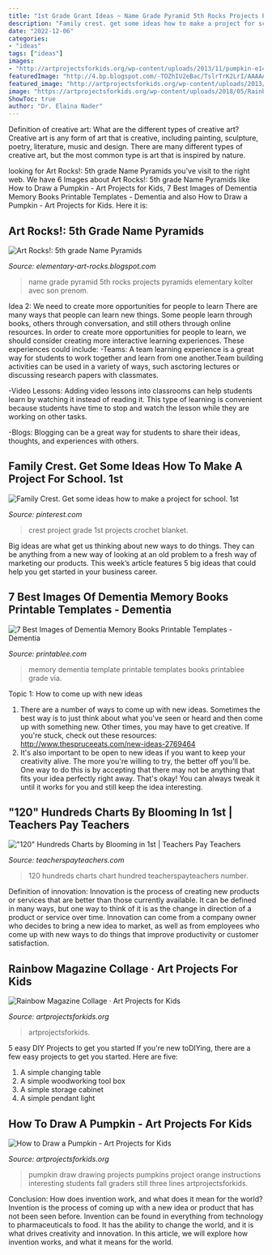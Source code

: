 ```yaml
---
title: "1st Grade Grant Ideas ~ Name Grade Pyramid 5th Rocks Projects Pyramids Elementary Kolter Avec Son Prenom"
description: "Family crest. get some ideas how to make a project for school. 1st"
date: "2022-12-06"
categories:
- "ideas"
tags: ["ideas"]
images:
- "http://artprojectsforkids.org/wp-content/uploads/2013/11/pumpkin-e1418449962477.jpg"
featuredImage: "http://4.bp.blogspot.com/-TOZhIU2eBac/TslrTrK2LrI/AAAAAAAAATA/UJ7k0q5E8zE/s1600/name+pyramid+1.jpg"
featured_image: "http://artprojectsforkids.org/wp-content/uploads/2013/11/pumpkin-e1418449962477.jpg"
image: "https://artprojectsforkids.org/wp-content/uploads/2018/05/Rainbow-Magazine-Collage-768x768.jpg"
ShowToc: true
author: "Dr. Elaina Nader"
---
```



Definition of creative art: What are the different types of creative art?
Creative art is any form of art that is creative, including painting, sculpture, poetry, literature, music and design. There are many different types of creative art, but the most common type is art that is inspired by nature.

	

		
looking for Art Rocks!: 5th grade Name Pyramids you've visit to the right web. We have 6 Images about Art Rocks!: 5th grade Name Pyramids like How to Draw a Pumpkin - Art Projects for Kids, 7 Best Images of Dementia Memory Books Printable Templates - Dementia and also How to Draw a Pumpkin - Art Projects for Kids. Here it is:
		
    
## Art Rocks!: 5th Grade Name Pyramids

<img loading=lazy src="http://4.bp.blogspot.com/-TOZhIU2eBac/TslrTrK2LrI/AAAAAAAAATA/UJ7k0q5E8zE/s1600/name+pyramid+1.jpg" onerror="this.onerror=null;this.src='https://tse1.mm.bing.net/th?id=OIP.U_SHKtL5sTNxmm64f4qZsgHaMY&amp;pid=15.1';" alt="Art Rocks!: 5th grade Name Pyramids">

_Source: elementary-art-rocks.blogspot.com_

>name grade pyramid 5th rocks projects pyramids elementary kolter avec son prenom. 

	

Idea 2: We need to create more opportunities for people to learn
There are many ways that people can learn new things. Some people learn through books, others through conversation, and still others through online resources. In order to create more opportunities for people to learn, we should consider creating more interactive learning experiences. These experiences could include:
-Teams: A team learning experience is a great way for students to work together and learn from one another.Team building activities can be used in a variety of ways, such asctoring lectures or discussing research papers with classmates.

-Video Lessons: Adding video lessons into classrooms can help students learn by watching it instead of reading it. This type of learning is convenient because students have time to stop and watch the lesson while they are working on other tasks.

-Blogs: Blogging can be a great way for students to share their ideas, thoughts, and experiences with others.

    
## Family Crest. Get Some Ideas How To Make A Project For School. 1st

<img loading=lazy src="https://s-media-cache-ak0.pinimg.com/736x/79/34/88/793488e716da719916a815922fb1b141.jpg" onerror="this.onerror=null;this.src='https://tse4.mm.bing.net/th?id=OIP.0geDmN1UtSS7jYxhyL3vywHaJ3&amp;pid=15.1';" alt="Family Crest. Get some ideas how to make a project for school. 1st">

_Source: pinterest.com_

>crest project grade 1st projects crochet blanket. 

	

Big ideas are what get us thinking about new ways to do things. They can be anything from a new way of looking at an old problem to a fresh way of marketing our products. This week’s article features 5 big ideas that could help you get started in your business career.

    
## 7 Best Images Of Dementia Memory Books Printable Templates - Dementia

<img loading=lazy src="http://www.printablee.com/postpic/2011/11/dementia-memory-book-template_199378.jpg" onerror="this.onerror=null;this.src='https://tse1.mm.bing.net/th?id=OIP.amH2IRCXeFlV2ovzO30opgHaFi&amp;pid=15.1';" alt="7 Best Images of Dementia Memory Books Printable Templates - Dementia">

_Source: printablee.com_

>memory dementia template printable templates books printablee grade via. 

	

Topic 1: How to come up with new ideas
1. There are a number of ways to come up with new ideas. Sometimes the best way is to just think about what you've seen or heard and then come up with something new. Other times, you may have to get creative. If you're stuck, check out these resources: http://www.thespruceeats.com/new-ideas-2769464
2. It's also important to be open to new ideas if you want to keep your creativity alive. The more you're willing to try, the better off you'll be. One way to do this is by accepting that there may not be anything that fits your idea perfectly right away. That's okay! You can always tweak it until it works for you and still keep the idea interesting.


    
## &quot;120&quot; Hundreds Charts By Blooming In 1st | Teachers Pay Teachers

<img loading=lazy src="https://ecdn.teacherspayteachers.com/thumbitem/120-Hundreds-Charts-1464121049/original-279237-1.jpg" onerror="this.onerror=null;this.src='https://tse2.mm.bing.net/th?id=OIP.q17QVNy9e9oa6OX9Om84BAAAAA&amp;pid=15.1';" alt="&quot;120&quot; Hundreds Charts by Blooming in 1st | Teachers Pay Teachers">

_Source: teacherspayteachers.com_

>120 hundreds charts chart hundred teacherspayteachers number. 

	

Definition of innovation:
Innovation is the process of creating new products or services that are better than those currently available. It can be defined in many ways, but one way to think of it is as the change in direction of a product or service over time. Innovation can come from a company owner who decides to bring a new idea to market, as well as from employees who come up with new ways to do things that improve productivity or customer satisfaction.

    
## Rainbow Magazine Collage · Art Projects For Kids

<img loading=lazy src="https://artprojectsforkids.org/wp-content/uploads/2018/05/Rainbow-Magazine-Collage-768x768.jpg" onerror="this.onerror=null;this.src='https://tse4.mm.bing.net/th?id=OIP.45ZJmsXR3xrG3ragtGND8AHaHa&amp;pid=15.1';" alt="Rainbow Magazine Collage · Art Projects for Kids">

_Source: artprojectsforkids.org_

>artprojectsforkids. 

	

5 easy DIY Projects to get you started
If you're new toDIYing, there are a few easy projects to get you started. Here are five: 
1. A simple changing table 
2. A simple woodworking tool box 
3. A simple storage cabinet 
4. A simple pendant light 

    
## How To Draw A Pumpkin - Art Projects For Kids

<img loading=lazy src="http://artprojectsforkids.org/wp-content/uploads/2013/11/pumpkin-e1418449962477.jpg" onerror="this.onerror=null;this.src='https://tse2.mm.bing.net/th?id=OIP.gfht6BpnLKLC82y0mzaf_QHaFk&amp;pid=15.1';" alt="How to Draw a Pumpkin - Art Projects for Kids">

_Source: artprojectsforkids.org_

>pumpkin draw drawing projects pumpkins project orange instructions interesting students fall graders still three lines artprojectsforkids. 

	

Conclusion: How does invention work, and what does it mean for the world?
Invention is the process of coming up with a new idea or product that has not been seen before. Invention can be found in everything from technology to pharmaceuticals to food. It has the ability to change the world, and it is what drives creativity and innovation. In this article, we will explore how invention works, and what it means for the world.


